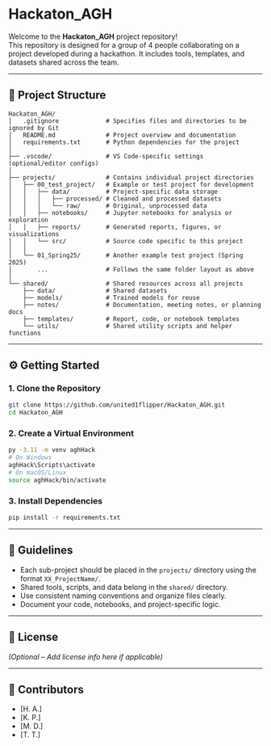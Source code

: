 # Hackaton_AGH

Welcome to the **Hackaton_AGH** project repository!  
This repository is designed for a group of 4 people collaborating on a project developed during a hackathon. It includes tools, templates, and datasets shared across the team.

---

## 📁 Project Structure

```
Hackaton_AGH/
│   .gitignore             # Specifies files and directories to be ignored by Git
│   README.md              # Project overview and documentation
│   requirements.txt       # Python dependencies for the project
│
├── .vscode/               # VS Code-specific settings (optional/editor configs)
│
├── projects/              # Contains individual project directories
│   ├── 00_test_project/   # Example or test project for development
│   │   ├── data/          # Project-specific data storage
│   │   │   ├── processed/ # Cleaned and processed datasets
│   │   │   └── raw/       # Original, unprocessed data
│   │   ├── notebooks/     # Jupyter notebooks for analysis or exploration
│   │   ├── reports/       # Generated reports, figures, or visualizations
│   │   └── src/           # Source code specific to this project
│   │
│   └── 01_Spring25/       # Another example test project (Spring 2025)
│       ...                # Follows the same folder layout as above
│
└── shared/                # Shared resources across all projects
    ├── data/              # Shared datasets
    ├── models/            # Trained models for reuse
    ├── notes/             # Documentation, meeting notes, or planning docs
    ├── templates/         # Report, code, or notebook templates
    └── utils/             # Shared utility scripts and helper functions
```

---

## ⚙️ Getting Started

### 1. Clone the Repository

```bash
git clone https://github.com/united1flipper/Hackaton_AGH.git
cd Hackaton_AGH
```

### 2. Create a Virtual Environment

```bash
py -3.11 -m venv aghHack
# On Windows
aghHack\Scripts\activate
# On macOS/Linux
source aghHack/bin/activate
```

### 3. Install Dependencies

```bash
pip install -r requirements.txt
```

---

## 📌 Guidelines

- Each sub-project should be placed in the `projects/` directory using the format `XX_ProjectName/`.
- Shared tools, scripts, and data belong in the `shared/` directory.
- Use consistent naming conventions and organize files clearly.
- Document your code, notebooks, and project-specific logic.

---

## 📄 License

*(Optional – Add license info here if applicable)*

---

## 👥 Contributors

- [H. A.]
- [K. P.]
- [M. D.]
- [T. T.]